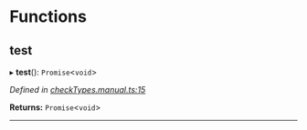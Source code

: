 

# Functions

<a id="test"></a>

##  test

▸ **test**(): `Promise`<`void`>

*Defined in [checkTypes.manual.ts:15](https://github.com/polkadot-js/api/blob/6f3c8f7/packages/api/src/checkTypes.manual.ts#L15)*

**Returns:** `Promise`<`void`>

___

